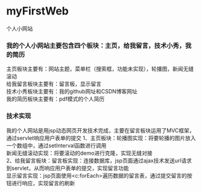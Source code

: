 # myFirstWeb
个人小网站
### 我的个人小网站主要包含四个板块：主页，给我留言，技术小秀，我的简历     
主页板块主要有：网站主题，菜单栏（搜索框，功能未实现），轮播图，新闻无缝滚动   
给我留言板块主要有：留言板，显示留言    
技术小秀板块主要有：我的github网址和CSDN博客网址   
我的简历板块主要有：pdf模式的个人简历   
### 技术实现   
我的个人网站是用jsp动态网页开发技术完成，主要在留言板块运用了MVC框架，通过servlet响应用户表单的提交
1、主页板块：轮播图实现：将要轮播的图片放入一个数组中，通过setInterval函数进行调用   
            新闻无缝滚动实现：将要滚动的demo进行克隆，实现无缝对接   
2、给我留言板块：留言板实现：连接数据库，jsp页面通过ajax技术发送url请求到servlet，从而响应用户表单的提交，实现留言功能   
               显示留言实现：jsp页面使用<c:forEach>遍历数据的留言表，通过提交留言的按钮进行响应，实现留言的刷新
